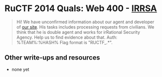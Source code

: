 # RuCTF 2014 Quals: Web 400 - [IRRSA](https://github.com/HackerDom/ructf-2014-quals/tree/master/tasks/irrsa)

> Hi! We have unconfirmed information about our agent and developer of [our site](http://irrsa.quals.ructf.org/). His tasks includes processing requests from civilians. We think that he is double agent and works for irRational Security Agency. Help us to find evidence about that.
> Auth: %TEAM%:%HASH%
> Flag format is "RUCTF\_.\*".

## Other write-ups and resources

* none yet
